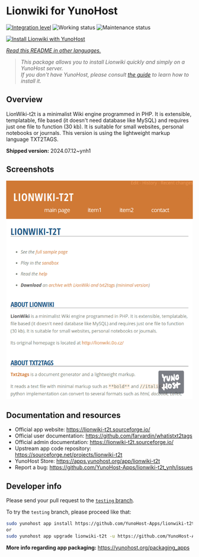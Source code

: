 <!--
N.B.: This README was automatically generated by <https://github.com/YunoHost/apps/tree/master/tools/readme_generator>
It shall NOT be edited by hand.
-->

# Lionwiki for YunoHost

[![Integration level](https://dash.yunohost.org/integration/lionwiki-t2t.svg)](https://ci-apps.yunohost.org/ci/apps/lionwiki-t2t/) ![Working status](https://ci-apps.yunohost.org/ci/badges/lionwiki-t2t.status.svg) ![Maintenance status](https://ci-apps.yunohost.org/ci/badges/lionwiki-t2t.maintain.svg)

[![Install Lionwiki with YunoHost](https://install-app.yunohost.org/install-with-yunohost.svg)](https://install-app.yunohost.org/?app=lionwiki-t2t)

*[Read this README in other languages.](./ALL_README.md)*

> *This package allows you to install Lionwiki quickly and simply on a YunoHost server.*  
> *If you don't have YunoHost, please consult [the guide](https://yunohost.org/install) to learn how to install it.*

## Overview

LionWiki-t2t is a minimalist Wiki engine programmed in PHP. It is extensible, templatable, file based (it doesn't need database like MySQL) and requires just one file to function (30 kb). It is suitable for small websites, personal notebooks or journals. This version is using the lightweight markup language TXT2TAGS.


**Shipped version:** 2024.07.12~ynh1

## Screenshots

![Screenshot of Lionwiki](./doc/screenshots/screenshot_lionwikit2t.png)

## Documentation and resources

- Official app website: <https://lionwiki-t2t.sourceforge.io/>
- Official user documentation: <https://github.com/farvardin/whatistxt2tags>
- Official admin documentation: <https://lionwiki-t2t.sourceforge.io/>
- Upstream app code repository: <https://sourceforge.net/projects/lionwiki-t2t>
- YunoHost Store: <https://apps.yunohost.org/app/lionwiki-t2t>
- Report a bug: <https://github.com/YunoHost-Apps/lionwiki-t2t_ynh/issues>

## Developer info

Please send your pull request to the [`testing` branch](https://github.com/YunoHost-Apps/lionwiki-t2t_ynh/tree/testing).

To try the `testing` branch, please proceed like that:

```bash
sudo yunohost app install https://github.com/YunoHost-Apps/lionwiki-t2t_ynh/tree/testing --debug
or
sudo yunohost app upgrade lionwiki-t2t -u https://github.com/YunoHost-Apps/lionwiki-t2t_ynh/tree/testing --debug
```

**More info regarding app packaging:** <https://yunohost.org/packaging_apps>
